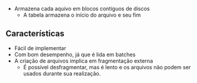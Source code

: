 - Armazena cada aquivo em blocos contíguos de discos
	- A tabela armazena o início do arquivo e seu fim
## Características
- Fácil de implementar
- Com bom desempenho, já que é lida em batches
- A criação de arquivos implica em fragmentação externa
	- É possível desfragmentar, mas é lento e os arquivos não podem ser usados durante sua realização.
